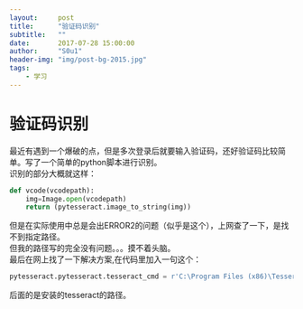 ```yaml
---
layout:     post
title:      "验证码识别"
subtitle:   ""
date:       2017-07-28 15:00:00
author:     "S0u1"
header-img: "img/post-bg-2015.jpg"
tags:
    - 学习
---
```

# 验证码识别
最近有遇到一个爆破的点，但是多次登录后就要输入验证码，还好验证码比较简单。写了一个简单的python脚本进行识别。  
识别的部分大概就这样：  
```Python
def vcode(vcodepath):  
    img=Image.open(vcodepath)  
    return (pytesseract.image_to_string(img))  
```

但是在实际使用中总是会出ERROR2的问题（似乎是这个），上网查了一下，是找不到指定路径。  
但我的路径写的完全没有问题。。。摸不着头脑。  
最后在网上找了一下解决方案,在代码里加入一句这个：  
```Python
pytesseract.pytesseract.tesseract_cmd = r'C:\Program Files (x86)\Tesseract-OCR\tesseract.exe'
``` 
后面的是安装的tesseract的路径。
